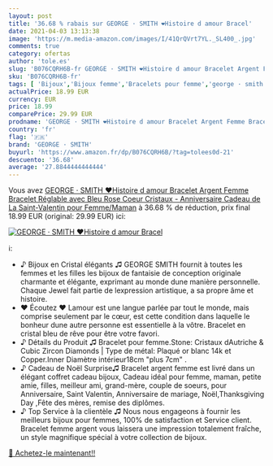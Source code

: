```yaml
---
layout: post
title: '36.68 % rabais sur GEORGE · SMITH ❤️Histoire d amour Bracel'
date: 2021-04-03 13:13:38
image: 'https://m.media-amazon.com/images/I/41QrQVrt7YL._SL400_.jpg'
comments: true
category: ofertas
author: 'tole.es'
slug: 'B076CQRH6B-fr GEORGE · SMITH ❤️Histoire d amour Bracelet Argent Femme...'
sku: 'B076CQRH6B-fr'
tags: [ 'Bijoux','Bijoux femme','Bracelets pour femme','george · smith', ]
actualPrice: 18.99 EUR
currency: EUR
price: 18.99
comparePrice: 29.99 EUR
prodname: 'GEORGE · SMITH ❤️Histoire d amour Bracelet Argent Femme Bracelet Réglable avec Bleu Rose Coeur Cristaux - Anniversaire Cadeau de La Saint-Valentin pour Femme/Maman'
country: 'fr'
flag: '🇫🇷'
brand: 'GEORGE · SMITH'
buyurl: 'https://www.amazon.fr/dp/B076CQRH6B/?tag=tolees0d-21'
descuento: '36.68'
average: '27.8844444444444'
---
```


Vous avez [GEORGE · SMITH ❤️Histoire d amour Bracelet Argent Femme Bracelet Réglable avec Bleu Rose Coeur Cristaux - Anniversaire Cadeau de La Saint-Valentin pour Femme/Maman](https://www.amazon.fr/dp/B076CQRH6B/?tag=tolees0d-21)  à  36.68 % de réduction, prix final  18.99 EUR (original: 29.99 EUR) ici:

[![GEORGE · SMITH ❤️Histoire d amour Bracel](https://m.media-amazon.com/images/I/41QrQVrt7YL._SL400_.jpg)](https://www.amazon.fr/dp/B076CQRH6B/?tag=tolees0d-21)

ℹ️:

- ♪ Bijoux en Cristal élégants ♫ GEORGE SMITH fournit à toutes les femmes et les filles les bijoux de fantaisie de conception originale charmante et élégante, exprimant au monde dune manière personnelle. Chaque Jewel fait partie de lexpression artistique, a sa propre âme et histoire.
- ♥ Écoutez ♥ Lamour est une langue parlée par tout le monde, mais comprise seulement par le cœur, est cette condition dans laquelle le bonheur dune autre personne est essentielle à la vôtre. Bracelet en cristal bleu de rêve pour être votre favori.
- ♪ Détails du Produit ♫ Bracelet pour femme.Stone: Cristaux dAutriche & Cubic Zircon Diamonds | Type de métal: Plaqué or blanc 14k et Copper.Inner Diamètre intérieur18cm "plus 7cm" .
- ♪ Cadeau de Noël Surprise♫ Bracelet argent femme est livré dans un élégant coffret cadeau bijoux, Cadeau idéal pour femme, maman, petite amie, filles, meilleur ami, grand-mère, couple de soeurs, pour Anniversaire, Saint Valentin, Anniversaire de mariage, Noël,Thanksgiving Day ,Fête des mères, remise des diplômes.
- ♪ Top Service à la clientèle ♫ Nous nous engageons à fournir les meilleurs bijoux pour femmes, 100% de satisfaction et Service client. Bracelet femme argent vous laissera une impression totalement fraîche, un style magnifique spécial à votre collection de bijoux.

[🛒 Achetez-le maintenant!!](https://www.amazon.fr/dp/B076CQRH6B/?tag=tolees0d-21)
